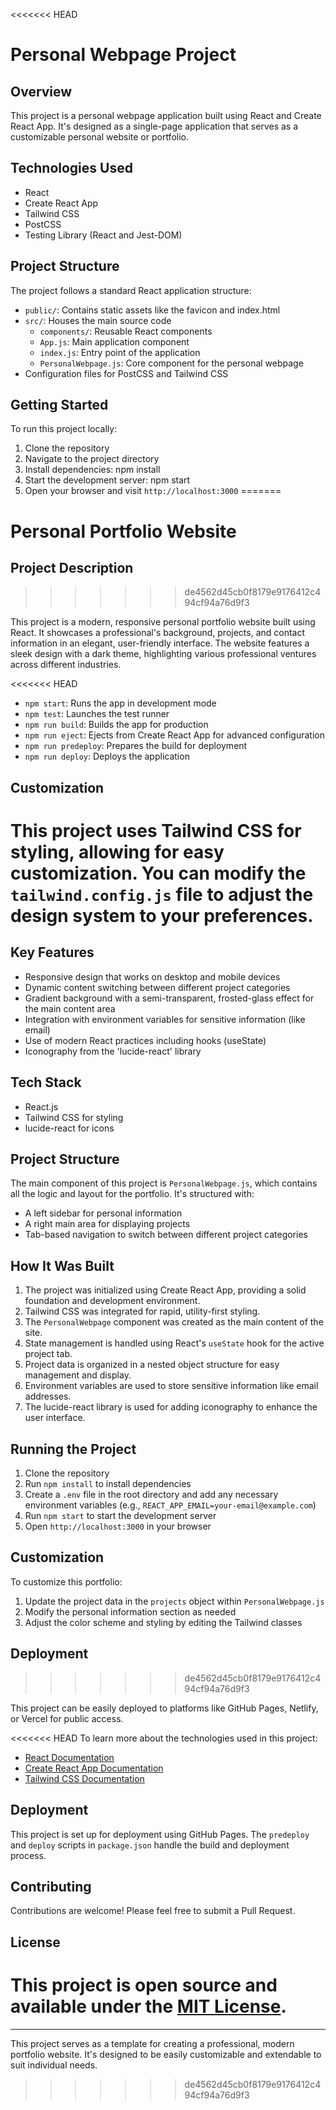 <<<<<<< HEAD
# Personal Webpage Project

## Overview

This project is a personal webpage application built using React and Create React App. It's designed as a single-page application that serves as a customizable personal website or portfolio.

## Technologies Used

- React
- Create React App
- Tailwind CSS
- PostCSS
- Testing Library (React and Jest-DOM)

## Project Structure

The project follows a standard React application structure:

- `public/`: Contains static assets like the favicon and index.html
- `src/`: Houses the main source code
  - `components/`: Reusable React components
  - `App.js`: Main application component
  - `index.js`: Entry point of the application
  - `PersonalWebpage.js`: Core component for the personal webpage
- Configuration files for PostCSS and Tailwind CSS

## Getting Started

To run this project locally:

1. Clone the repository
2. Navigate to the project directory
3. Install dependencies:
npm install
4. Start the development server:
npm start
5. Open your browser and visit `http://localhost:3000`
=======
# Personal Portfolio Website

## Project Description
>>>>>>> de4562d45cb0f8179e9176412c494cf94a76d9f3

This project is a modern, responsive personal portfolio website built using React. It showcases a professional's background, projects, and contact information in an elegant, user-friendly interface. The website features a sleek design with a dark theme, highlighting various professional ventures across different industries.

<<<<<<< HEAD
- `npm start`: Runs the app in development mode
- `npm test`: Launches the test runner
- `npm run build`: Builds the app for production
- `npm run eject`: Ejects from Create React App for advanced configuration
- `npm run predeploy`: Prepares the build for deployment
- `npm run deploy`: Deploys the application

## Customization

This project uses Tailwind CSS for styling, allowing for easy customization. You can modify the `tailwind.config.js` file to adjust the design system to your preferences.
=======
## Key Features

- Responsive design that works on desktop and mobile devices
- Dynamic content switching between different project categories
- Gradient background with a semi-transparent, frosted-glass effect for the main content area
- Integration with environment variables for sensitive information (like email)
- Use of modern React practices including hooks (useState)
- Iconography from the 'lucide-react' library

## Tech Stack

- React.js
- Tailwind CSS for styling
- lucide-react for icons

## Project Structure

The main component of this project is `PersonalWebpage.js`, which contains all the logic and layout for the portfolio. It's structured with:

- A left sidebar for personal information
- A right main area for displaying projects
- Tab-based navigation to switch between different project categories

## How It Was Built

1. The project was initialized using Create React App, providing a solid foundation and development environment.
2. Tailwind CSS was integrated for rapid, utility-first styling.
3. The `PersonalWebpage` component was created as the main content of the site.
4. State management is handled using React's `useState` hook for the active project tab.
5. Project data is organized in a nested object structure for easy management and display.
6. Environment variables are used to store sensitive information like email addresses.
7. The lucide-react library is used for adding iconography to enhance the user interface.

## Running the Project

1. Clone the repository
2. Run `npm install` to install dependencies
3. Create a `.env` file in the root directory and add any necessary environment variables (e.g., `REACT_APP_EMAIL=your-email@example.com`)
4. Run `npm start` to start the development server
5. Open `http://localhost:3000` in your browser

## Customization

To customize this portfolio:

1. Update the project data in the `projects` object within `PersonalWebpage.js`
2. Modify the personal information section as needed
3. Adjust the color scheme and styling by editing the Tailwind classes

## Deployment
>>>>>>> de4562d45cb0f8179e9176412c494cf94a76d9f3

This project can be easily deployed to platforms like GitHub Pages, Netlify, or Vercel for public access.

<<<<<<< HEAD
To learn more about the technologies used in this project:

- [React Documentation](https://reactjs.org/)
- [Create React App Documentation](https://create-react-app.dev/)
- [Tailwind CSS Documentation](https://tailwindcss.com/)

## Deployment

This project is set up for deployment using GitHub Pages. The `predeploy` and `deploy` scripts in `package.json` handle the build and deployment process.

## Contributing

Contributions are welcome! Please feel free to submit a Pull Request.

## License

This project is open source and available under the [MIT License](LICENSE).
=======
---

This project serves as a template for creating a professional, modern portfolio website. It's designed to be easily customizable and extendable to suit individual needs.
>>>>>>> de4562d45cb0f8179e9176412c494cf94a76d9f3
